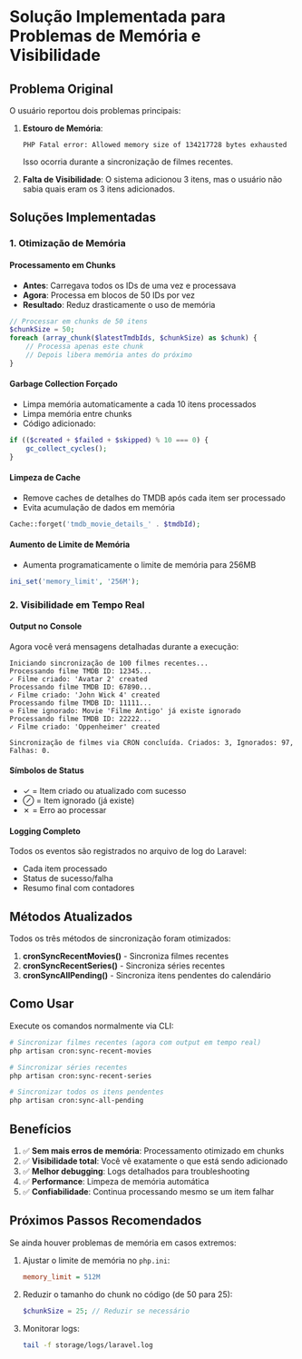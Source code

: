 # Solução Implementada para Problemas de Memória e Visibilidade

## Problema Original

O usuário reportou dois problemas principais:

1. **Estouro de Memória**: 
   ```
   PHP Fatal error: Allowed memory size of 134217728 bytes exhausted
   ```
   Isso ocorria durante a sincronização de filmes recentes.

2. **Falta de Visibilidade**: 
   O sistema adicionou 3 itens, mas o usuário não sabia quais eram os 3 itens adicionados.

## Soluções Implementadas

### 1. Otimização de Memória

#### Processamento em Chunks
- **Antes**: Carregava todos os IDs de uma vez e processava
- **Agora**: Processa em blocos de 50 IDs por vez
- **Resultado**: Reduz drasticamente o uso de memória

```php
// Processar em chunks de 50 itens
$chunkSize = 50;
foreach (array_chunk($latestTmdbIds, $chunkSize) as $chunk) {
    // Processa apenas este chunk
    // Depois libera memória antes do próximo
}
```

#### Garbage Collection Forçado
- Limpa memória automaticamente a cada 10 itens processados
- Limpa memória entre chunks
- Código adicionado:
```php
if (($created + $failed + $skipped) % 10 === 0) {
    gc_collect_cycles();
}
```

#### Limpeza de Cache
- Remove caches de detalhes do TMDB após cada item ser processado
- Evita acumulação de dados em memória
```php
Cache::forget('tmdb_movie_details_' . $tmdbId);
```

#### Aumento de Limite de Memória
- Aumenta programaticamente o limite de memória para 256MB
```php
ini_set('memory_limit', '256M');
```

### 2. Visibilidade em Tempo Real

#### Output no Console
Agora você verá mensagens detalhadas durante a execução:

```
Iniciando sincronização de 100 filmes recentes...
Processando filme TMDB ID: 12345...
✓ Filme criado: 'Avatar 2' created
Processando filme TMDB ID: 67890...
✓ Filme criado: 'John Wick 4' created
Processando filme TMDB ID: 11111...
⊘ Filme ignorado: Movie 'Filme Antigo' já existe ignorado
Processando filme TMDB ID: 22222...
✓ Filme criado: 'Oppenheimer' created

Sincronização de filmes via CRON concluída. Criados: 3, Ignorados: 97, Falhas: 0.
```

#### Símbolos de Status
- ✓ = Item criado ou atualizado com sucesso
- ⊘ = Item ignorado (já existe)
- ✗ = Erro ao processar

#### Logging Completo
Todos os eventos são registrados no arquivo de log do Laravel:
- Cada item processado
- Status de sucesso/falha
- Resumo final com contadores

## Métodos Atualizados

Todos os três métodos de sincronização foram otimizados:

1. **cronSyncRecentMovies()** - Sincroniza filmes recentes
2. **cronSyncRecentSeries()** - Sincroniza séries recentes
3. **cronSyncAllPending()** - Sincroniza itens pendentes do calendário

## Como Usar

Execute os comandos normalmente via CLI:

```bash
# Sincronizar filmes recentes (agora com output em tempo real)
php artisan cron:sync-recent-movies

# Sincronizar séries recentes
php artisan cron:sync-recent-series

# Sincronizar todos os itens pendentes
php artisan cron:sync-all-pending
```

## Benefícios

1. ✅ **Sem mais erros de memória**: Processamento otimizado em chunks
2. ✅ **Visibilidade total**: Você vê exatamente o que está sendo adicionado
3. ✅ **Melhor debugging**: Logs detalhados para troubleshooting
4. ✅ **Performance**: Limpeza de memória automática
5. ✅ **Confiabilidade**: Continua processando mesmo se um item falhar

## Próximos Passos Recomendados

Se ainda houver problemas de memória em casos extremos:

1. Ajustar o limite de memória no `php.ini`:
   ```ini
   memory_limit = 512M
   ```

2. Reduzir o tamanho do chunk no código (de 50 para 25):
   ```php
   $chunkSize = 25; // Reduzir se necessário
   ```

3. Monitorar logs:
   ```bash
   tail -f storage/logs/laravel.log
   ```
